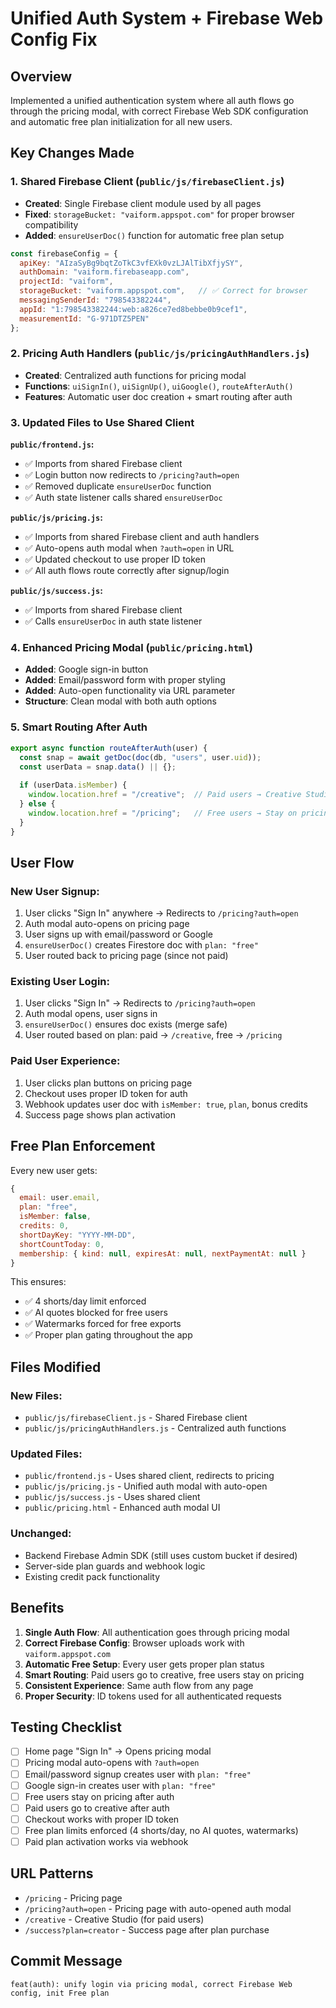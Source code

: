 # Unified Auth System + Firebase Web Config Fix

## Overview
Implemented a unified authentication system where all auth flows go through the pricing modal, with correct Firebase Web SDK configuration and automatic free plan initialization for all new users.

## Key Changes Made

### 1. Shared Firebase Client (`public/js/firebaseClient.js`)
- **Created**: Single Firebase client module used by all pages
- **Fixed**: `storageBucket: "vaiform.appspot.com"` for proper browser compatibility
- **Added**: `ensureUserDoc()` function for automatic free plan setup

```javascript
const firebaseConfig = {
  apiKey: "AIzaSyBg9bqtZoTkC3vfEXk0vzLJAlTibXfjySY",
  authDomain: "vaiform.firebaseapp.com",
  projectId: "vaiform",
  storageBucket: "vaiform.appspot.com",   // ✅ Correct for browser
  messagingSenderId: "798543382244",
  appId: "1:798543382244:web:a826ce7ed8bebbe0b9cef1",
  measurementId: "G-971DTZ5PEN"
};
```

### 2. Pricing Auth Handlers (`public/js/pricingAuthHandlers.js`)
- **Created**: Centralized auth functions for pricing modal
- **Functions**: `uiSignIn()`, `uiSignUp()`, `uiGoogle()`, `routeAfterAuth()`
- **Features**: Automatic user doc creation + smart routing after auth

### 3. Updated Files to Use Shared Client

**`public/frontend.js`:**
- ✅ Imports from shared Firebase client
- ✅ Login button now redirects to `/pricing?auth=open`
- ✅ Removed duplicate `ensureUserDoc` function
- ✅ Auth state listener calls shared `ensureUserDoc`

**`public/js/pricing.js`:**
- ✅ Imports from shared Firebase client and auth handlers
- ✅ Auto-opens auth modal when `?auth=open` in URL
- ✅ Updated checkout to use proper ID token
- ✅ All auth flows route correctly after signup/login

**`public/js/success.js`:**
- ✅ Imports from shared Firebase client
- ✅ Calls `ensureUserDoc` in auth state listener

### 4. Enhanced Pricing Modal (`public/pricing.html`)
- **Added**: Google sign-in button
- **Added**: Email/password form with proper styling
- **Added**: Auto-open functionality via URL parameter
- **Structure**: Clean modal with both auth options

### 5. Smart Routing After Auth
```javascript
export async function routeAfterAuth(user) {
  const snap = await getDoc(doc(db, "users", user.uid));
  const userData = snap.data() || {};
  
  if (userData.isMember) {
    window.location.href = "/creative";  // Paid users → Creative Studio
  } else {
    window.location.href = "/pricing";   // Free users → Stay on pricing
  }
}
```

## User Flow

### New User Signup:
1. User clicks "Sign In" anywhere → Redirects to `/pricing?auth=open`
2. Auth modal auto-opens on pricing page
3. User signs up with email/password or Google
4. `ensureUserDoc()` creates Firestore doc with `plan: "free"`
5. User routed back to pricing page (since not paid)

### Existing User Login:
1. User clicks "Sign In" → Redirects to `/pricing?auth=open`
2. Auth modal opens, user signs in
3. `ensureUserDoc()` ensures doc exists (merge safe)
4. User routed based on plan: paid → `/creative`, free → `/pricing`

### Paid User Experience:
1. User clicks plan buttons on pricing page
2. Checkout uses proper ID token for auth
3. Webhook updates user doc with `isMember: true`, `plan`, bonus credits
4. Success page shows plan activation

## Free Plan Enforcement

Every new user gets:
```javascript
{
  email: user.email,
  plan: "free",
  isMember: false,
  credits: 0,
  shortDayKey: "YYYY-MM-DD",
  shortCountToday: 0,
  membership: { kind: null, expiresAt: null, nextPaymentAt: null }
}
```

This ensures:
- ✅ 4 shorts/day limit enforced
- ✅ AI quotes blocked for free users
- ✅ Watermarks forced for free exports
- ✅ Proper plan gating throughout the app

## Files Modified

### New Files:
- `public/js/firebaseClient.js` - Shared Firebase client
- `public/js/pricingAuthHandlers.js` - Centralized auth functions

### Updated Files:
- `public/frontend.js` - Uses shared client, redirects to pricing
- `public/js/pricing.js` - Unified auth modal with auto-open
- `public/js/success.js` - Uses shared client
- `public/pricing.html` - Enhanced auth modal UI

### Unchanged:
- Backend Firebase Admin SDK (still uses custom bucket if desired)
- Server-side plan guards and webhook logic
- Existing credit pack functionality

## Benefits

1. **Single Auth Flow**: All authentication goes through pricing modal
2. **Correct Firebase Config**: Browser uploads work with `vaiform.appspot.com`
3. **Automatic Free Setup**: Every user gets proper plan status
4. **Smart Routing**: Paid users go to creative, free users stay on pricing
5. **Consistent Experience**: Same auth flow from any page
6. **Proper Security**: ID tokens used for all authenticated requests

## Testing Checklist

- [ ] Home page "Sign In" → Opens pricing modal
- [ ] Pricing modal auto-opens with `?auth=open`
- [ ] Email/password signup creates user with `plan: "free"`
- [ ] Google sign-in creates user with `plan: "free"`
- [ ] Free users stay on pricing after auth
- [ ] Paid users go to creative after auth
- [ ] Checkout works with proper ID token
- [ ] Free plan limits enforced (4 shorts/day, no AI quotes, watermarks)
- [ ] Paid plan activation works via webhook

## URL Patterns

- `/pricing` - Pricing page
- `/pricing?auth=open` - Pricing page with auto-opened auth modal
- `/creative` - Creative Studio (for paid users)
- `/success?plan=creator` - Success page after plan purchase

## Commit Message
```
feat(auth): unify login via pricing modal, correct Firebase Web config, init Free plan
```
